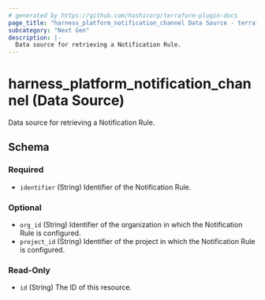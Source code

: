 ```yaml
---
# generated by https://github.com/hashicorp/terraform-plugin-docs
page_title: "harness_platform_notification_channel Data Source - terraform-provider-harness"
subcategory: "Next Gen"
description: |-
  Data source for retrieving a Notification Rule.
---
```


# harness_platform_notification_channel (Data Source)

Data source for retrieving a Notification Rule.



<!-- schema generated by tfplugindocs -->
## Schema

### Required

- `identifier` (String) Identifier of the Notification Rule.

### Optional

- `org_id` (String) Identifier of the organization in which the Notification Rule is configured.
- `project_id` (String) Identifier of the project in which the Notification Rule is configured.

### Read-Only

- `id` (String) The ID of this resource.

